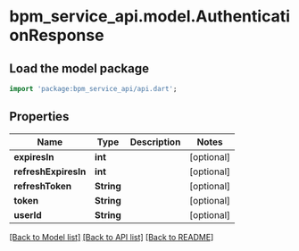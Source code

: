 # bpm_service_api.model.AuthenticationResponse

## Load the model package
```dart
import 'package:bpm_service_api/api.dart';
```

## Properties
Name | Type | Description | Notes
------------ | ------------- | ------------- | -------------
**expiresIn** | **int** |  | [optional] 
**refreshExpiresIn** | **int** |  | [optional] 
**refreshToken** | **String** |  | [optional] 
**token** | **String** |  | [optional] 
**userId** | **String** |  | [optional] 

[[Back to Model list]](../README.md#documentation-for-models) [[Back to API list]](../README.md#documentation-for-api-endpoints) [[Back to README]](../README.md)



